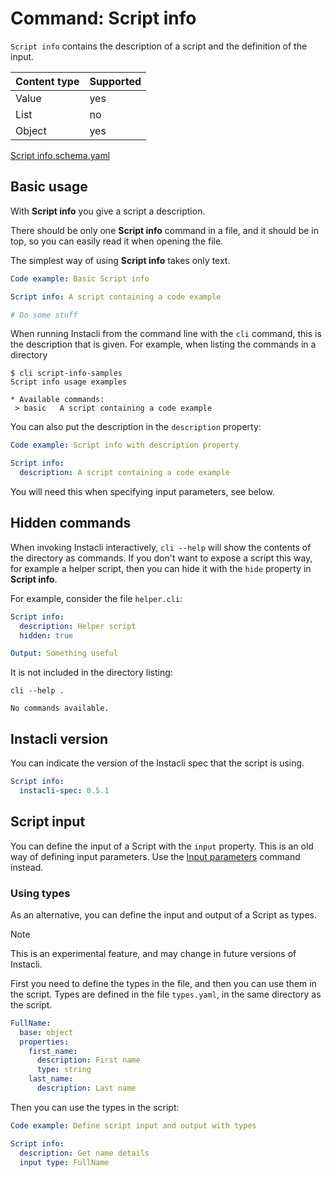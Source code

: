 # Command: Script info

`Script info` contains the description of a script and the definition of the input.

| Content type | Supported |
|--------------|-----------|
| Value        | yes       |
| List         | no        |
| Object       | yes       |

[Script info.schema.yaml](schema/Script%20info.schema.yaml)

## Basic usage

With **Script info** you give a script a description.

There should be only one **Script info** command in a file, and it should be in top, so you can easily read it when
opening the file.

The simplest way of using **Script info** takes only text.

```yaml instacli
Code example: Basic Script info

Script info: A script containing a code example

# Do some stuff
```

When running Instacli from the command line with the `cli` command, this is the description that is given. For example,
when listing the commands in a directory

```
$ cli script-info-samples 
Script info usage examples

* Available commands: 
 > basic   A script containing a code example
```

You can also put the description in the `description` property:

```yaml instacli
Code example: Script info with description property

Script info:
  description: A script containing a code example
```

You will need this when specifying input parameters, see below.

## Hidden commands

When invoking Instacli interactively, `cli --help` will show the contents of the directory as commands. If you don't
want to expose a script this way, for example a helper script, then you can hide it with the `hide` property in **Script
info**.

For example, consider the file `helper.cli`:

```yaml file=helper.cli
Script info:
  description: Helper script
  hidden: true

Output: Something useful
```

It is not included in the directory listing:

```shell cli
cli --help .
```

```output
No commands available.
```

## Instacli version

You can indicate the version of the Instacli spec that the script is using.

```yaml instacli
Script info:
  instacli-spec: 0.5.1
```

## Script input

You can define the input of a Script with the `input` property. This is an old way of defining input parameters. Use
the [Input parameters](Input%20parameters.spec.md) command instead.

### Using types

As an alternative, you can define the input and output of a Script as types.

> [!NOTE]
> This is an experimental feature, and may change in future versions of Instacli.

First you need to define the types in the file, and then you can use them in the script. Types are defined in the file
`types.yaml`, in the same directory as the script.

```yaml file=types.yaml
FullName:
  base: object
  properties:
    first_name:
      description: First name
      type: string
    last_name:
      description: Last name
```

Then you can use the types in the script:

<!-- yaml instacli
${input}:
  first_name: Alice
  last_name: Wonderland
-->

```yaml instacli
Code example: Define script input and output with types

Script info:
  description: Get name details
  input type: FullName
```

<!-- yaml instacli
Output: Hello, ${input.first_name} ${input.last_name}

Expected output: Hello, Alice Wonderland
-->

